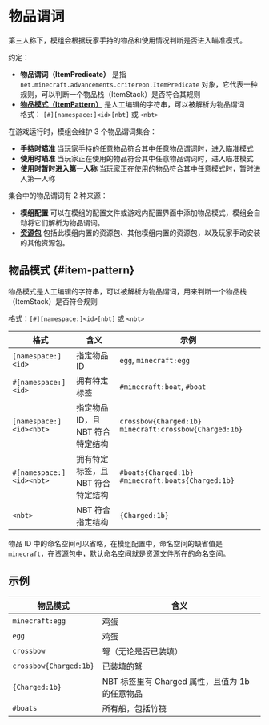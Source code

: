 # 物品谓词

第三人称下，模组会根据玩家手持的物品和使用情况判断是否进入瞄准模式。

约定：

-   **物品谓词（ItemPredicate）** 是指 `net.minecraft.advancements.critereon.ItemPredicate` 对象，它代表一种规则，可以判断一个物品栈（ItemStack）是否符合其规则
-   **[物品模式（ItemPattern）](#item-pattern)** 是人工编辑的字符串，可以被解析为物品谓词  
	格式： `[#][namespace:]<id>[nbt]` 或 `<nbt>`

在游戏运行时，模组会维护 3 个物品谓词集合：

-   **手持时瞄准** 当玩家手持的任意物品符合其中任意物品谓词时，进入瞄准模式
-   **使用时瞄准** 当玩家正在使用的物品符合其中任意物品谓词时，进入瞄准模式
-   **使用时暂时进入第一人称** 当玩家正在使用的物品符合其中任意模式时，暂时进入第一人称

集合中的物品谓词有 2 种来源：

-   **模组配置** 可以在模组的配置文件或游戏内配置界面中添加物品模式，模组会自动将它们解析为物品谓词。
-   **[资源包](./ResourcePack.md)** 包括此模组内置的资源包、其他模组内置的资源包，以及玩家手动安装的其他资源包。

## 物品模式 {#item-pattern}

物品模式是人工编辑的字符串，可以被解析为物品谓词，用来判断一个物品栈（ItemStack）是否符合规则

格式：`[#][namespace:]<id>[nbt]` 或 `<nbt>`

| 格式                     | 含义                              | 示例                                                    |
| ------------------------ | --------------------------------- | ------------------------------------------------------- |
| `[namespace:]<id>`       | 指定物品 ID                       | `egg`, `minecraft:egg`                                  |
| `#[namespace:]<id>`      | 拥有特定标签                      | `#minecraft:boat`, `#boat`                              |
| `[namespace:]<id><nbt>`  | 指定物品ID，且 NBT 符合特定结构   | `crossbow{Charged:1b}` `minecraft:crossbow{Charged:1b}` |
| `#[namespace:]<id><nbt>` | 拥有特定标签，且 NBT 符合特定结构 | `#boats{Charged:1b}` `#minecraft:boats{Charged:1b}`     |
| `<nbt>`                  | NBT 符合指定结构                  | `{Charged:1b}`                                          |

物品 ID 中的命名空间可以省略，在模组配置中，命名空间的缺省值是 `minecraft`，在资源包中，默认命名空间就是资源文件所在的命名空间。

## 示例

| 物品模式               | 含义                                            |
| ---------------------- | ----------------------------------------------- |
| `minecraft:egg`        | 鸡蛋                                            |
| `egg`                  | 鸡蛋                                            |
| `crossbow`             | 弩（无论是否已装填）                            |
| `crossbow{Charged:1b}` | 已装填的弩                                      |
| `{Charged:1b}`         | NBT 标签里有 Charged 属性，且值为 1b 的任意物品 |
| `#boats`               | 所有船，包括竹筏                                |
